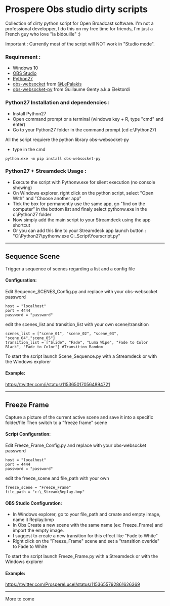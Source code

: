 # Prospere Obs studio dirty scripts
Collection of dirty python script for Open Broadcast software.
I'm not a professional developper, I do this on my free time for friends, I'm just a French guy who love "la bidouille" :)

Important : Currently most of the script will NOT work in "Studio mode".

### Requirement :
- Windows 10
- [OBS Studio](https://obsproject.com/)
- [Python27](https://www.python.org/ftp/python/2.7/python-2.7.amd64.msi)
- [obs-websocket](https://github.com/Palakis/obs-websocket) from [@LePalakis](https://twitter.com/LePalakis)
- [obs-websocket-py](https://github.com/Elektordi/obs-websocket-py) from Guillaume Genty a.k.a Elektordi

### Python27 Installation and dependencies : 
- Install Python27
- Open command prompt or a terminal (windows key + R, type "cmd" and enter)
- Go to your Python27 folder in the command prompt (cd c:\Python27)

All the script requiere the python library obs-websocket-py
- type in the cmd

```
python.exe -m pip install obs-websocket-py
```

### Python27 + Streamdeck Usage :
- Execute the script with Pythonw.exe for silent execution (no console showing)
- On Windows explorer, right click on the python script, select "Open With" and "Choose another app"
- Tick the box for permanently use the same app, go "find on the computer" in the bottom list and finaly select pythonw.exe in the c:\Python27 folder
- Now simply add the main script to your Streamdeck using the app shortcut
- Or you can add this line to your Streamdeck app launch button : "C:\Python27\pythonw.exe  C:\_Script\Yourscript.py"

---


## Sequence Scene
Trigger a sequence of scenes regarding a list and a config file
#### Configuration:
Edit Sequence_SCENES_Config.py and replace with your obs-websocket password
```
host = "localhost"
port = 4444
password = "password"
```
edit the scenes_list and transition_list with your own scene/transition
```
scenes_list = ["scene_01", "scene_02", "scene_03", "scene_04","scene_05"]
transition_list = ["Slide", "Fade", "Luma Wipe", "Fade to Color Black", "Fade to Color"] #Transition Random
```

To start the script launch Scene_Sequence.py with a Streamdeck or with the Windows explorer
#### Example:
https://twitter.com/i/status/1153650170564894721

---

## Freeze Frame
Capture a picture of the current active scene and save it into a specific folder/file
Then switch to a "freeze frame" scene

#### Script Configuration:
Edit Freeze_Frame_Config.py and replace with your obs-websocket password
```
host = "localhost"
port = 4444
password = "password"
```
edit the freeze_scene and file_path with your own
```
freeze_scene = "Freeze_Frame"
file_path = "c:\_Stream\Replay.bmp"
```
#### OBS Studio Configuration:
- In Windows explorer, go to your file_path and create and empty image, name it Replay.bmp
- In Obs Create a new scene with the same name (ex: Freeze_Frame) and import the empty image.
- I suggest to create a new transition for this effect like "Fade to White"
- Right click on the "Freeze_Frame" scene and set a "transition overide" to Fade to White

To start the script launch Freeze_Frame.py with a Streamdeck or with the Windows explorer

#### Example:
https://twitter.com/ProspereLucel/status/1153655792861626369

---


More to come
